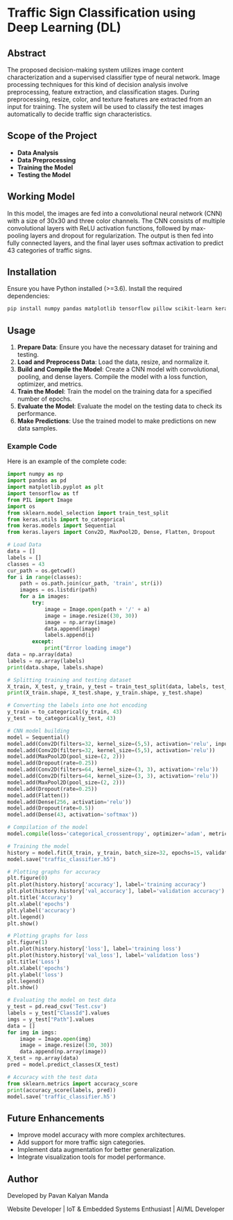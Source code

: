 # Traffic Sign Classification using Deep Learning (DL)

## Abstract

The proposed decision-making system utilizes image content characterization and a supervised classifier type of neural network. Image processing techniques for this kind of decision analysis involve preprocessing, feature extraction, and classification stages. During preprocessing, resize, color, and texture features are extracted from an input for training. The system will be used to classify the test images automatically to decide traffic sign characteristics.

## Scope of the Project

- **Data Analysis**
- **Data Preprocessing**
- **Training the Model**
- **Testing the Model**

## Working Model

In this model, the images are fed into a convolutional neural network (CNN) with a size of 30x30 and three color channels. The CNN consists of multiple convolutional layers with ReLU activation functions, followed by max-pooling layers and dropout for regularization. The output is then fed into fully connected layers, and the final layer uses softmax activation to predict 43 categories of traffic signs.

## Installation

Ensure you have Python installed (>=3.6). Install the required dependencies:

```sh
pip install numpy pandas matplotlib tensorflow pillow scikit-learn keras
```

## Usage

1. **Prepare Data**: Ensure you have the necessary dataset for training and testing.
2. **Load and Preprocess Data**: Load the data, resize, and normalize it.
3. **Build and Compile the Model**: Create a CNN model with convolutional, pooling, and dense layers. Compile the model with a loss function, optimizer, and metrics.
4. **Train the Model**: Train the model on the training data for a specified number of epochs.
5. **Evaluate the Model**: Evaluate the model on the testing data to check its performance.
6. **Make Predictions**: Use the trained model to make predictions on new data samples.

### Example Code

Here is an example of the complete code:

```python name=traffic_sign_classifier.py
import numpy as np
import pandas as pd
import matplotlib.pyplot as plt
import tensorflow as tf 
from PIL import Image
import os 
from sklearn.model_selection import train_test_split 
from keras.utils import to_categorical 
from keras.models import Sequential 
from keras.layers import Conv2D, MaxPool2D, Dense, Flatten, Dropout

# Load Data
data = []
labels = []
classes = 43 
cur_path = os.getcwd() 
for i in range(classes): 
    path = os.path.join(cur_path, 'train', str(i)) 
    images = os.listdir(path) 
    for a in images:
        try:
            image = Image.open(path + '/' + a) 
            image = image.resize((30, 30)) 
            image = np.array(image) 
            data.append(image) 
            labels.append(i) 
        except: 
            print("Error loading image") 
data = np.array(data)
labels = np.array(labels)
print(data.shape, labels.shape)

# Splitting training and testing dataset
X_train, X_test, y_train, y_test = train_test_split(data, labels, test_size=0.2, random_state=42)
print(X_train.shape, X_test.shape, y_train.shape, y_test.shape)

# Converting the labels into one hot encoding
y_train = to_categorical(y_train, 43)
y_test = to_categorical(y_test, 43)

# CNN model building
model = Sequential()
model.add(Conv2D(filters=32, kernel_size=(5,5), activation='relu', input_shape=X_train.shape[1:]))
model.add(Conv2D(filters=32, kernel_size=(5,5), activation='relu'))
model.add(MaxPool2D(pool_size=(2, 2)))
model.add(Dropout(rate=0.25))
model.add(Conv2D(filters=64, kernel_size=(3, 3), activation='relu'))
model.add(Conv2D(filters=64, kernel_size=(3, 3), activation='relu'))
model.add(MaxPool2D(pool_size=(2, 2)))
model.add(Dropout(rate=0.25))
model.add(Flatten())
model.add(Dense(256, activation='relu'))
model.add(Dropout(rate=0.5))
model.add(Dense(43, activation='softmax'))

# Compilation of the model
model.compile(loss='categorical_crossentropy', optimizer='adam', metrics=['accuracy'])

# Training the model
history = model.fit(X_train, y_train, batch_size=32, epochs=15, validation_data=(X_test, y_test))
model.save("traffic_classifier.h5")

# Plotting graphs for accuracy
plt.figure(0)
plt.plot(history.history['accuracy'], label='training accuracy')
plt.plot(history.history['val_accuracy'], label='validation accuracy')
plt.title('Accuracy')
plt.xlabel('epochs')
plt.ylabel('accuracy')
plt.legend()
plt.show()

# Plotting graphs for loss
plt.figure(1)
plt.plot(history.history['loss'], label='training loss')
plt.plot(history.history['val_loss'], label='validation loss')
plt.title('Loss')
plt.xlabel('epochs')
plt.ylabel('loss')
plt.legend()
plt.show()

# Evaluating the model on test data
y_test = pd.read_csv('Test.csv')
labels = y_test["ClassId"].values
imgs = y_test["Path"].values
data = []
for img in imgs:
    image = Image.open(img)
    image = image.resize((30, 30))
    data.append(np.array(image))
X_test = np.array(data)
pred = model.predict_classes(X_test)

# Accuracy with the test data
from sklearn.metrics import accuracy_score
print(accuracy_score(labels, pred))
model.save('traffic_classifier.h5')
```

## Future Enhancements

- Improve model accuracy with more complex architectures.
- Add support for more traffic sign categories.
- Implement data augmentation for better generalization.
- Integrate visualization tools for model performance.

## Author

Developed by Pavan Kalyan Manda

Website Developer | IoT & Embedded Systems Enthusiast | AI/ML Developer

